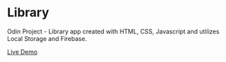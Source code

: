 # Library
Odin Project - Library app created with HTML, CSS, Javascript and utilizes Local Storage and Firebase. 

<a href="https://library-d876a.web.app/"> Live Demo </a>
